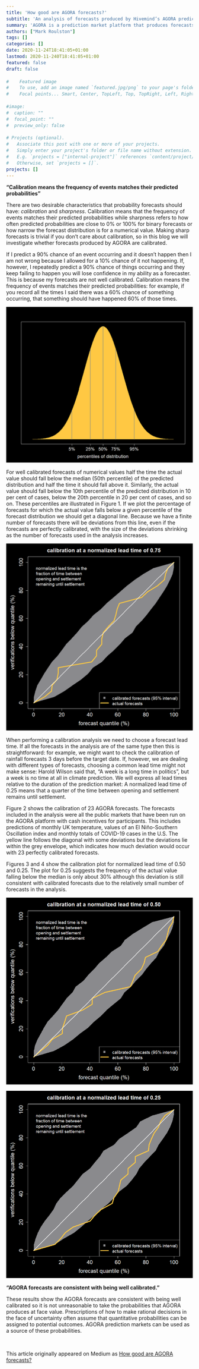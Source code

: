 ```yaml
---
title: 'How good are AGORA forecasts?'
subtitle: 'An analysis of forecasts produced by Hivemind’s AGORA prediction market platform suggests they are probabilistically calibrated.'
summary: 'AGORA is a prediction market platform that produces forecasts by aggregating the judgments of people taking part in the market. The collective forecast assigns a probability to each possible outcome. An obvious question, for anyone thinking about using AGORA for forecasting problems, is how good are AGORA forecasts?'
authors: ["Mark Roulston"]
tags: []
categories: []
date: 2020-11-24T18:41:05+01:00
lastmod: 2020-11-240T18:41:05+01:00
featured: false
draft: false

#    Featured image
#    To use, add an image named `featured.jpg/png` to your page's folder.
#    Focal points... Smart, Center, TopLeft, Top, TopRight, Left, Right, BottomLeft, Bottom, BottomRight.

#image: 
#  caption: ""
#  focal_point: ""
#  preview_only: false

# Projects (optional).
#   Associate this post with one or more of your projects.
#   Simply enter your project's folder or file name without extension.
#   E.g. `projects = ["internal-project"]` references `content/project/deep-learning/index.md`.
#   Otherwise, set `projects = []`.
projects: []
---
```


**“Calibration means the frequency of events matches their predicted probabilities”**

There are two desirable characteristics that probability forecasts should have: 
_calibration_ and _sharpness_. Calibration means that the frequency of events matches 
their predicted probabilities while sharpness refers to how often predicted probabilities 
are close to 0\% or 100\% for binary forecasts or how narrow the forecast distribution is 
for a numerical value. Making sharp forecasts is trivial if you don’t care about 
calibration, so in this blog we will investigate whether forecasts produced by AGORA 
are calibrated.

If I predict a 90\% chance of an event occurring and it doesn’t happen then I am not 
wrong because I allowed for a 10\% chance of it not happening. If, however, I repeatedly 
predict a 90\% chance of things occurring and they keep failing to happen you will lose 
confidence in my ability as a forecaster. This is because my forecasts are not well
 calibrated. Calibration means the frequency of events matches their predicted 
 probabilities: for example, if you record all the times I said there was a 60\% 
 chance of something occurring, that something should have happened 60\% of those times.

![Normal distribution](normald.png "**Figure 1**: An illustration of the percentiles of a predicted probability distribution. If the predicted distribution is well calibrated there is a 5% chance the actual value will fall below the 5th percentile, a 25\% chance it will fall below the 25th percentile etc.")

For well calibrated forecasts of numerical values half the time the actual value 
should fall below the median (50th percentile) of the predicted distribution and 
half the time it should fall above it. Similarly, the actual value should fall 
below the 10th percentile of the predicted distribution in 10 per cent of cases, 
below the 20th percentile in 20 per cent of cases, and so on. These percentiles 
are illustrated in Figure 1. If we plot the percentage of forecasts for which the
actual value falls below a given percentile of the forecast distribution we should 
get a diagonal line. Because we have a finite number of forecasts there will be 
deviations from this line, even if the forecasts are perfectly calibrated, with 
the size of the deviations shrinking as the number of forecasts used in the analysis 
increases.

![0.75 lead-time calibration plot](calibration_lead75.png "**Figure 2**: A calibration plot for 23 AGORA probabilistic at a normalized lead time of 0.75 (after 25\% of the time between opening and settlement has elapsed). The grey envelope shows the amount of deviation from the diagonal that can be expected if the 23 forecasts were perfectly calibrated. The plot is consistent with AGORA forecasts being well calibrated.")

When performing a calibration analysis we need to choose a forecast lead time. If 
all the forecasts in the analysis are of the same type then this is straightforward: 
for example, we might want to check the calibration of rainfall forecasts 3 days 
before the target date. If, however, we are dealing with different types of forecasts, 
choosing a common lead time might not make sense: Harold Wilson said that, “A week 
is a long time in politics”, but a week is no time at all in climate prediction. We 
will express all lead times relative to the duration of the prediction market: A 
normalized lead time of 0.25 means that a quarter of the time between opening and 
settlement remains until settlement.

Figure 2 shows the calibration of 23 AGORA forecasts. The forecasts included in 
the analysis were all the public markets that have been run on the AGORA platform 
with cash incentives for participants. This includes predictions of monthly UK 
temperature, values of an El Niño-Southern Oscillation index and monthly totals 
of COVID-19 cases in the U.S. The yellow line follows the diagonal with some 
deviations but the deviations lie within the grey envelope, which indicates how 
much deviation would occur with 23 perfectly calibrated forecasts.

Figures 3 and 4 show the calibration plot for normalized lead time of 0.50 and 
0.25. The plot for 0.25 suggests the frequency of the actual value falling below 
the median is only about 30\% although this deviation is still consistent with 
calibrated forecasts due to the relatively small number of forecasts in the analysis.

![0.50 lead-time calibration plot](calibration_lead50.png "**Figure 3**: As figure 2 but for a normalized lead time of 0.5")

![0.25 lead-time calibration plot](calibration_lead25.png "**Figure 4**: As figure 2 but for a normalized lead time of 0.25")

**“AGORA forecasts are consistent with being well calibrated.”**

These results show the AGORA forecasts are consistent with being well calibrated 
so it is not unreasonable to take the probabilities that AGORA produces at face 
value. Prescriptions of how to make rational decisions in the face of uncertainty 
often assume that quantitative probabilities can be assigned to potential outcomes. 
AGORA prediction markets can be used as a source of these probabilities.


<br>

This article originally appeared on Medium as [How good are AGORA forecasts?](https://medium.com/hvmd/how-good-are-agora-forecasts-8065bf372067)

<br>
